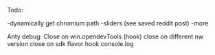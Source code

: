 Todo:

-dynamically get chromium path
-sliders (see saved reddit post)
-more

Anty debug:
Close on win.opendevTools (hook)
close on different nw version
close on sdk flavor
hook console.log
